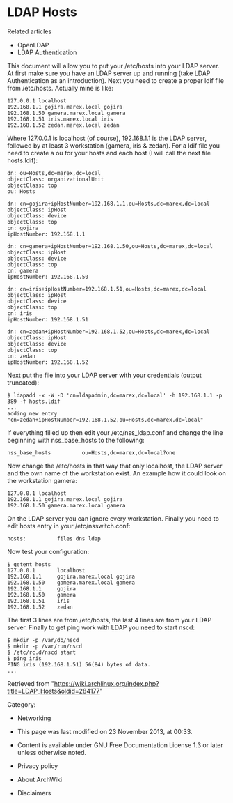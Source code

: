 LDAP Hosts
==========

Related articles

-   OpenLDAP
-   LDAP Authentication

This document will allow you to put your /etc/hosts into your LDAP
server. At first make sure you have an LDAP server up and running (take
LDAP Authentication as an introduction). Next you need to create a
proper ldif file from /etc/hosts. Actually mine is like:

    127.0.0.1 localhost
    192.168.1.1 gojira.marex.local gojira
    192.168.1.50 gamera.marex.local gamera
    192.168.1.51 iris.marex.local iris
    192.168.1.52 zedan.marex.local zedan

Where 127.0.0.1 is localhost (of course), 192.168.1.1 is the LDAP
server, followed by at least 3 workstation (gamera, iris & zedan). For a
ldif file you need to create a ou for your hosts and each host (I will
call the next file hosts.ldif):

    dn: ou=Hosts,dc=marex,dc=local                                                                                              
    objectClass: organizationalUnit                                                                                             
    objectClass: top                                                                                                            
    ou: Hosts

    dn: cn=gojira+ipHostNumber=192.168.1.1,ou=Hosts,dc=marex,dc=local
    objectClass: ipHost
    objectClass: device
    objectClass: top
    cn: gojira
    ipHostNumber: 192.168.1.1

    dn: cn=gamera+ipHostNumber=192.168.1.50,ou=Hosts,dc=marex,dc=local
    objectClass: ipHost
    objectClass: device
    objectClass: top
    cn: gamera
    ipHostNumber: 192.168.1.50

    dn: cn=iris+ipHostNumber=192.168.1.51,ou=Hosts,dc=marex,dc=local
    objectClass: ipHost
    objectClass: device
    objectClass: top
    cn: iris
    ipHostNumber: 192.168.1.51

    dn: cn=zedan+ipHostNumber=192.168.1.52,ou=Hosts,dc=marex,dc=local
    objectClass: ipHost
    objectClass: device
    objectClass: top
    cn: zedan
    ipHostNumber: 192.168.1.52

Next put the file into your LDAP server with your credentials (output
truncated):

    $ ldapadd -x -W -D 'cn=ldapadmin,dc=marex,dc=local' -h 192.168.1.1 -p 389 -f hosts.ldif
    ...
    adding new entry "cn=zedan+ipHostNumber=192.168.1.52,ou=Hosts,dc=marex,dc=local"

If everything filled up then edit your /etc/nss_ldap.conf and change the
line beginning with nss_base_hosts to the following:

    nss_base_hosts          ou=Hosts,dc=marex,dc=local?one

Now change the /etc/hosts in that way that only localhost, the LDAP
server and the own name of the workstation exist. An example how it
could look on the workstation gamera:

    127.0.0.1 localhost
    192.168.1.1 gojira.marex.local gojira
    192.168.1.50 gamera.marex.local gamera

On the LDAP server you can ignore every workstation. Finally you need to
edit hosts entry in your /etc/nsswitch.conf:

    hosts:          files dns ldap

Now test your configuration:

    $ getent hosts
    127.0.0.1       localhost
    192.168.1.1     gojira.marex.local gojira
    192.168.1.50    gamera.marex.local gamera
    192.168.1.1     gojira
    192.168.1.50    gamera
    192.168.1.51    iris
    192.168.1.52    zedan

The first 3 lines are from /etc/hosts, the last 4 lines are from your
LDAP server. Finally to get ping work with LDAP you need to start nscd:

    $ mkdir -p /var/db/nscd
    $ mkdir -p /var/run/nscd
    $ /etc/rc.d/nscd start
    $ ping iris
    PING iris (192.168.1.51) 56(84) bytes of data.
    ...

Retrieved from
"https://wiki.archlinux.org/index.php?title=LDAP_Hosts&oldid=284177"

Category:

-   Networking

-   This page was last modified on 23 November 2013, at 00:33.
-   Content is available under GNU Free Documentation License 1.3 or
    later unless otherwise noted.
-   Privacy policy
-   About ArchWiki
-   Disclaimers
